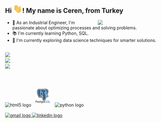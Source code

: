 <h2 align="left">Hi <img src="https://raw.githubusercontent.com/ABSphreak/ABSphreak/master/gifs/Hi.gif" width="30px">! My name is Ceren, from Turkey</h2>

<div align="left">
  <img align='right' src='https://user-images.githubusercontent.com/5713670/87202985-820dcb80-c2b6-11ea-9f56-7ec461c497c3.gif' width='200"'>
  
  - 🔧 As an Industrial Engineer, I'm passionate about optimizing processes and solving problems.
  - 📚 I'm currently learning Python, SQL.
  - 🚀 I'm currently exploring data science techniques for smarter solutions.
</div>

<div align="left">
  <br/>
  <img src="https://github-readme-stats.vercel.app/api?username=cerenaltin&theme=tokyonight&hide_border=false&include_all_commits=false&count_private=false"/> <br/>
  <img src="https://github-readme-streak-stats.herokuapp.com/?user=cerenaltin&theme=tokyonight&hide_border=false" /> <br/>
  <img src="https://github-readme-stats.vercel.app/api/top-langs/?username=cerenaltin&theme=tokyonight&hide_border=false&include_all_commits=false&count_private=false&layout=compact" />

</div>

</br>
</br>
</br> 

<div align="left">
  <img src="https://cdn.jsdelivr.net/gh/devicons/devicon/icons/html5/html5-original.svg" height="50" width="50" alt="html5 logo" />
  <img style="margin: 10px" src="https://raw.githubusercontent.com/devicons/devicon/master/icons/postgresql/postgresql-original-wordmark.svg" alt="postgresql" width="50" height="50"/>
  <img src="https://cdn.jsdelivr.net/gh/devicons/devicon/icons/python/python-original.svg" height="50" width="50" alt="python logo" />
</div>

</br>

<div align="left">
  <!--<a href="" target="_blank">
    <img src="https://img.shields.io/static/v1?message=Discord&logo=discord&label=&color=7289DA&logoColor=white&labelColor=&style=for-the-badge" height="35" alt="discord logo" />
  </a>-->
  <a href="mailto:cerennaltinn@gmail.com" target="_blank">
    <img src="https://img.shields.io/static/v1?message=Gmail&logo=gmail&label=&color=D14836&logoColor=white&labelColor=&style=for-the-badge" height="35" alt="gmail logo" />
  </a>
  <a href="https://www.linkedin.com/in/cerenaltin/" target="_blank">
    <img src="https://img.shields.io/static/v1?message=LinkedIn&logo=linkedin&label=&color=0077B5&logoColor=white&labelColor=&style=for-the-badge" height="35" alt="linkedin logo" />
  </a>
</div>


